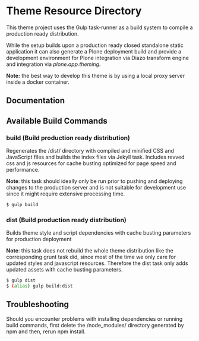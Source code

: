 #  Theme Resource Directory


This theme project uses the Gulp task-runner as a build system to compile a production ready distribution.

While the setup builds upon a production ready closed standalone static application it can also generate a Plone deployment build and provide a development environment for Plone integration via Diazo transform engine and integration via *plone.app.theming*.

**Note:** the best way to develop this theme is by using a local proxy server inside a docker container.


## Documentation


## Available Build Commands

### build (Build production ready distribution)

Regenerates the /dist/ directory with compiled and minified CSS and JavaScript files and builds the index files via Jekyll task. Includes revved css and js resources for cache busting optimized for page speed and performance.

**Note**: this task should ideally only be run prior to pushing and deploying changes to the production server and is not suitable for development use since it might require extensive processing time.

```bash
$ gulp build
```

### dist (Build production ready distribution)

Builds theme style and script dependencies with cache busting parameters for production deployment

**Note**: this task does not rebuild the whole theme distribution like the corresponding grunt task did, since most of the time we only care for updated styles and javascript resources. Therefore the dist task only adds updated assets with cache busting parameters.

```bash
$ gulp dist
$ (alias) gulp build:dist
```


## Troubleshooting

Should you encounter problems with installing dependencies or running build commands, first delete the /node_modules/ directory generated by npm and then, rerun npm install.
